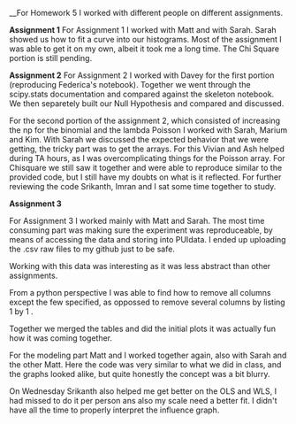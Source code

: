 __For Homework 5 I worked with different people on different assignments.

__Assignment 1__
For Assignment 1 I worked with Matt and with Sarah.  Sarah showed us how to fit a curve into our histograms. Most of the assignment I was able to get it on my own, albeit it took me a long time. The Chi Square portion is still pending.

__Assignment 2__
For Assignment 2 I worked with Davey for the first portion (reproducing Federica's notebook). Together we went through the scipy.stats documentation and compared against the skeleton notebook. We then separetely built our Null Hypothesis and compared and discussed.

For the second portion of the assignment 2, which consisted of increasing the np for the binomial and the lambda Poisson I worked with Sarah, Marium and Kim.  With Sarah we discussed the expected behavior that we were getting, the tricky part was to get the arrays. For this Vivian and Ash helped during TA hours, as I was overcomplicating things for the Poisson array. For Chisquare we still saw it together and were able to reproduce similar to the provided code, but I still have my doubts on what is it reflected. For further reviewing the code Srikanth, Imran and I sat some time together to study.


__Assignment 3__

For Assignment 3 I worked mainly with Matt and Sarah. 
The most time consuming part was making sure the experiment was reproduceable, by means of accessing the data and storing into PUIdata. I ended up uploading the .csv raw files to my github just to be safe. 

Working with this data was interesting as it was less abstract than other assignments.

From a python perspective I was able to find how to remove all columns except the few specified, as oppossed to remove several columns by listing 1 by 1 . 

Together we merged the tables and did the initial plots it was actually fun how it was coming together.

For the modeling part Matt and I worked together again, also with Sarah and the other Matt.  Here the code was very similar to what we did in class, and the graphs looked alike, but quite honestly the concept was a bit blurry. 

On Wednesday Srikanth also helped me get better on the OLS and WLS, I had missed to do it per person ans also my scale need a better fit. I didn't have all the time to properly interpret the influence graph.
